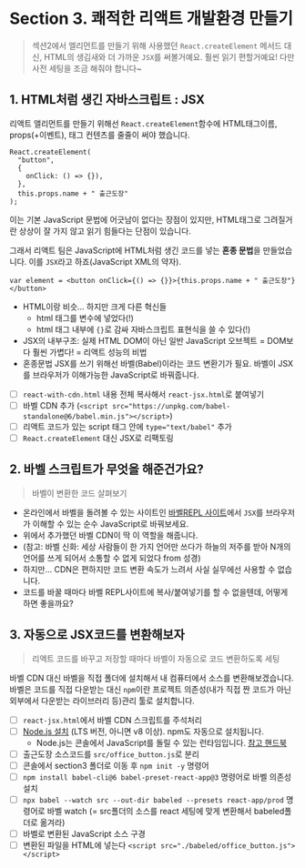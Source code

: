 # Section 3. 쾌적한 리액트 개발환경 만들기

> 섹션2에서 엘리먼트를 만들기 위해 사용했던 `React.createElement` 메서드 대신, HTML의 생김새와 더 가까운 `JSX`를 써볼거예요. 훨씬 읽기 편할거예요! 다만 사전 세팅을 조금 해줘야 합니다~

## 1. HTML처럼 생긴 자바스크립트 : JSX

리액트 앨리먼트를 만들기 위해선 `React.createElement`함수에 HTML태그이름, props(+이벤트), 태그 컨텐츠를 줄줄이 써야 했습니다.

```JSX
React.createElement(
  "button",
  {
    onClick: () => {}),
  },
  this.props.name + " 출근도장"
);
```

이는 기본 JavaScript 문법에 어긋남이 없다는 장점이 있지만, HTML태그로 그려질거란 상상이 잘 가지 않고 읽기 힘들다는 단점이 있습니다.

그래서 리액트 팀은 JavaScript에 HTML처럼 생긴 코드를 넣는 **혼종 문법**을 만들었습니다. 이를 `JSX`라고 하죠(JavaScript XML의 약자).

```JSX
var element = <button onClick={() => {}}>{this.props.name + " 출근도장"}</button>
```

- HTML이랑 비슷... 하지만 크게 다른 혁신들
  - html 태그를 변수에 넣었다(!)
  - html 태그 내부에 `{}`로 감싸 자바스크립트 표현식을 쓸 수 있다(!)
- JSX의 내부구조: 실제 HTML DOM이 아닌 일반 JavaScript 오브젝트 = DOM보다 훨씬 가볍다! = 리액트 성능의 비법
- 혼종문법 JSX를 쓰기 위해선 바벨(Babel)이라는 코드 변환기가 필요. 바벨이 JSX를 브라우저가 이해가능한 JavaScript로 바꿔줍니다.
- [ ] `react-with-cdn.html` 내용 전체 복사해서 `react-jsx.html`로 붙여넣기
- [ ] 바벨 CDN 추가 (`<script src="https://unpkg.com/babel-standalone@6/babel.min.js"></script>`)
- [ ] 리액트 코드가 있는 script 태그 안에 `type="text/babel"` 추가
- [ ] `React.createElement` 대신 JSX로 리팩토링

## 2. 바벨 스크립트가 무엇을 해준건가요?

> 바벨이 변환한 코드 살펴보기

- 온라인에서 바벨을 돌려볼 수 있는 사이트인 [바벨REPL 사이트](https://babeljs.io/repl/#?browsers=defaults%2C%20not%20ie%2011%2C%20not%20ie_mob%2011&build=&builtIns=false&spec=false&loose=false&code_lz=GYVwdgxgLglg9mABAeWMGECmAhEUoIAUADgE5zEDOAlIgN4BQiipmUIpShTziAPACM8BMAD4evRAAlMAG1lx6ZCpQB0YAIYBbTAF8J_APRD8Ccc2oBuBvoYMICSlEQOwUDTDCZSiALyIAEzgIEB03VQBzNgBRWUwwqGwATwBJAMIAcmI8AH1WDWgcgAtvTAyrBgAlTAKoABFkAFlVVjAA725mPlR0LFxTJE0dXwAiQAJxwB7OkcRDUQAaHld3T28GKyA&debug=false&forceAllTransforms=false&shippedProposals=false&circleciRepo=&evaluate=false&fileSize=false&timeTravel=false&sourceType=module&lineWrap=true&presets=react&prettier=false&targets=&version=7.12.12&externalPlugins=)에서 `JSX`를 브라우저가 이해할 수 있는 순수 JavaScript로 바꿔보세요.
- 위에서 추가했던 바벨 CDN이 딱 이 역할을 해줍니다.
- (참고: 바벨 신화: 세상 사람들이 한 가지 언어만 쓰다가 하늘의 저주를 받아 N개의 언어를 쓰게 되어서 소통할 수 없게 되었다 from 성경)
- 하지만... CDN은 편하지만 코드 변환 속도가 느려서 사실 실무에선 사용할 수 없습니다.
- 코드를 바꿀 때마다 바벨 REPL사이트에 복사/붙여넣기를 할 수 없을텐데, 어떻게 하면 좋을까요?

## 3. 자동으로 JSX코드를 변환해보자

> 리액트 코드를 바꾸고 저장할 때마다 바벨이 자동으로 코드 변환하도록 세팅

바벨 CDN 대신 바벨을 직접 폴더에 설치해서 내 컴퓨터에서 소스를 변환해보겠습니다.
바벨은 코드를 직접 다운받는 대신 `npm`이란 프로젝트 의존성(내가 직접 짠 코드가 아닌 외부에서 다운받는 라이브러리 등)관리 툴로 설치합니다.

- [ ] `react-jsx.html`에서 바벨 CDN 스크립트를 주석처리
- [ ] [Node.js 설치](https://nodejs.org/ko/) (LTS 버전, 아니면 v8 이상). npm도 자동으로 설치됩니다.
  - Node.js는 콘솔에서 JavaScript를 돌릴 수 있는 런타임입니다. [참고 핸드북](https://joshua1988.github.io/webpack-guide/build/node-npm.html#node-js%EC%99%80-npm)
- [ ] 출근도장 소스코드를 `src/office_button.js`로 분리
- [ ] 콘솔에서 section3 폴더로 이동 후 `npm init -y` 명령어
- [ ] `npm install babel-cli@6 babel-preset-react-app@3` 명령어로 바벨 의존성 설치
- [ ] `npx babel --watch src --out-dir babeled --presets react-app/prod` 명령어로 바벨 watch (= src폴더의 소스를 react 세팅에 맞게 변환해서 babeled폴더로 옮겨라)
- [ ] 바벨로 변환된 JavaScript 소스 구경
- [ ] 변환된 파일을 HTML에 넣는다 `<script src="./babeled/office_button.js"></script>`
